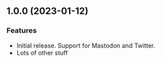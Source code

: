 ## 1.0.0 (2023-01-12)

### Features

* Initial release. Support for Mastodon and Twitter.
* Lots of other stuff
